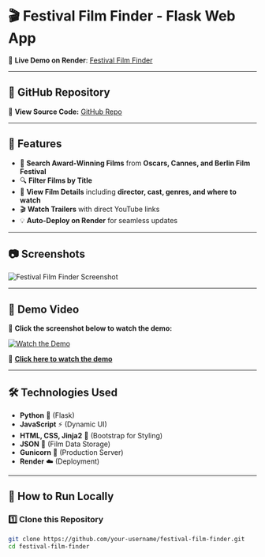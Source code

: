 # 🎬 Festival Film Finder - Flask Web App  

📌 **Live Demo on Render**: [Festival Film Finder](https://your-render-url.onrender.com/)  

---

## 🔗 GitHub Repository  
🚀 **View Source Code:** [GitHub Repo](https://github.com/your-username/festival-film-finder)  

---

## 🚀 Features  
- 🎥 **Search Award-Winning Films** from **Oscars, Cannes, and Berlin Film Festival**  
- 🔍 **Filter Films by Title**  
- 📑 **View Film Details** including **director, cast, genres, and where to watch**  
- 🎬 **Watch Trailers** with direct YouTube links  
- 💡 **Auto-Deploy on Render** for seamless updates  

---

## 📷 Screenshots  
![Festival Film Finder Screenshot](screenshot.png)  

---

## 🎥 Demo Video  
📌 **Click the screenshot below to watch the demo:**  

[![Watch the Demo](screenshot.png)](https://youtu.be/your-demo-video-url)  

🔗 **[Click here to watch the demo](https://youtu.be/your-demo-video-url)**  

---

## 🛠 Technologies Used  
- **Python** 🐍 (Flask)  
- **JavaScript** ⚡ (Dynamic UI)  
- **HTML, CSS, Jinja2** 🎨 (Bootstrap for Styling)  
- **JSON** 📁 (Film Data Storage)  
- **Gunicorn** 🚀 (Production Server)  
- **Render** ☁️ (Deployment)  

---

## 📂 How to Run Locally  

### **1️⃣ Clone this Repository**  
```sh
git clone https://github.com/your-username/festival-film-finder.git
cd festival-film-finder
